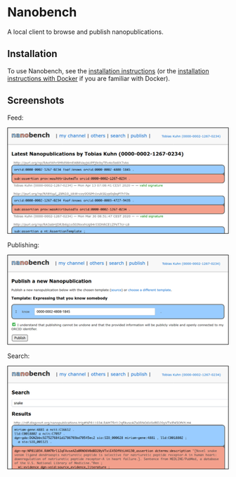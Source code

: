 Nanobench
=========

A local client to browse and publish nanopublications.


## Installation

To use Nanobench, see the [installation instructions](INSTALL.md) (or the [installation instructions with Docker](INSTALL-with-Docker.md) if you are familiar with Docker).


## Screenshots

Feed:

![screenshot 1](screenshot1.png)

Publishing:

![screenshot 2](screenshot2.png)

Search:

![screenshot 3](screenshot3.png)
